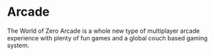 # Arcade
The World of Zero Arcade is a whole new type of multiplayer arcade experience with plenty of fun games and a global couch based gaming system.
